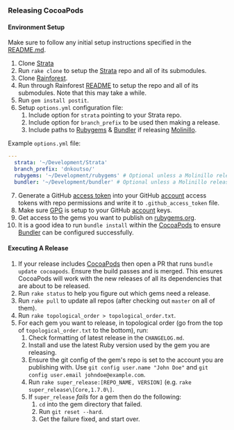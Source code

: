 ### Releasing CocoaPods

#### Environment Setup

Make sure to follow any initial setup instructions specified in the [README.md](README.md).

1. Clone [Strata](https://github.com/CocoaPods/Strata)
2. Run `rake clone` to setup the [Strata](https://github.com/CocoaPods/Strata) repo and all of its submodules.
3. Clone [Rainforest](https://github.com/CocoaPods/Rainforest).
4. Run through Rainforest [README](https://github.com/CocoaPods/Rainforest/blob/master/README.md) to setup the repo and all of its submodules. Note that this may take a while.
5. Run `gem install postit`.
6. Setup `options.yml` configuration file:
    1. Include option for `strata` pointing to your Strata repo.
    2. Include option for `branch_prefix` to be used then making a release.
    2. Include paths to [Rubygems](https://rubygems.org) & [Bundler](https://bundler.io) if releasing [Molinillo](https://github.com/CocoaPods/Molinillo).

Example `options.yml` file:
```yaml
---
  strata: '~/Development/Strata'
  branch_prefix: 'dnkoutso/'
  rubygems: '~/Development/rubygems' # Optional unless a Molinillo release is required.
  bundler: '~/Development/bundler' # Optional unless a Molinillo release is required.
```

7. Generate a GitHub [access token](https://help.github.com/articles/creating-a-personal-access-token-for-the-command-line) into your GitHub [account](https://github.com/settings/tokens) access tokens with repo permissions and write it to `.github_access_token` file.
8. Make sure [GPG](https://www.gnupg.org) is setup to your GitHub [account](https://github.com/settings/keys) keys.
9. Get access to the gems you want to publish on [rubygems.org](https://rubygems.org).
10. It is a good idea to run `bundle install` within the [CocoaPods](https://github.com/CocoaPods/CocoaPods) to ensure [Bundler](https://bundler.io) can be configured successfully.

#### Executing A Release

1. If your release includes [CocoaPods](https://github.com/CocoaPods/CocoaPods) then open a PR that runs `bundle update cocoapods`. Ensure the build passes and is merged. This ensures CocoaPods will work with the new releases of all its dependencies that are about to be released.
2. Run `rake status` to help you figure out which gems need a release.
3. Run `rake pull` to update all repos (after checking out `master` on all of them).
4. Run `rake topological_order > topological_order.txt`.
5. For each gem you want to release, in topological order (go from the top of `topological_order.txt` to the bottom), run:
    1. Check formatting of latest release in the `CHANGELOG.md`.
    2. Install and use the latest Ruby version used by the gem you are releasing.
    3. Ensure the git config of the gem's repo is set to the account you are publishing with. Use `git config user.name "John Doe"` and `git config user.email johndoe@example.com`.
    4. Run `rake super_release:[REPO_NAME, VERSION]` (e.g. `rake super_release\[Core,1.7.0\]`.
    5. If `super_release` _fails_ for a gem then do the following:
        1. `cd` into the gem directory that failed.
        2. Run `git reset --hard`.
        3. Get the failure fixed, and start over.
